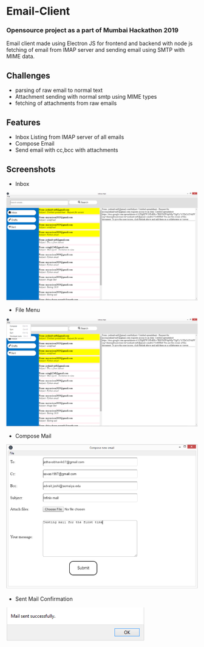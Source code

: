 # Email-Client
### Opensource project as a part of Mumbai Hackathon 2019

Email client made using Electron JS for frontend and backend with node js fetching of email from IMAP server and sending email using SMTP with MIME data.

## Challenges
* parsing of raw email to normal text
* Attachment sending with normal smtp using MIME types
* fetching of attachments from raw emails

## Features
* Inbox Listing from IMAP server of all emails
* Compose Email
* Send email with cc,bcc with attachments

## Screenshots
* Inbox

<img src="Screenshots/Inbox.png">

* File Menu

<img src="Screenshots/filemenu.png">

* Compose Mail

<img src="Screenshots/ComposeMail.png">

* Sent Mail Confirmation

<img src="Screenshots/SuccessMessage.png">
